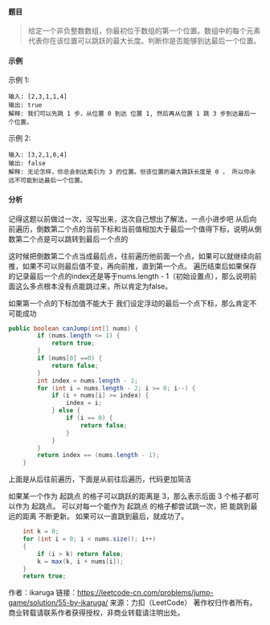 #### 题目

> 给定一个非负整数数组，你最初位于数组的第一个位置。数组中的每个元素代表你在该位置可以跳跃的最大长度。判断你是否能够到达最后一个位置。

#### 示例

示例 1:

```
输入: [2,3,1,1,4]
输出: true
解释: 我们可以先跳 1 步，从位置 0 到达 位置 1, 然后再从位置 1 跳 3 步到达最后一个位置。
```

示例 2:

```
输入: [3,2,1,0,4]
输出: false
解释: 无论怎样，你总会到达索引为 3 的位置。但该位置的最大跳跃长度是 0 ， 所以你永远不可能到达最后一个位置。
```

#### 分析

记得这题以前做过一次，没写出来，这次自己想出了解法，一点小进步吧
从后向前遍历，倒数第二个点的当前下标和当前值相加大于最后一个值得下标，说明从倒数第二个点是可以跳转到最后一个点的

这时候把倒数第二个点当成最后点，往前遍历他前面一个点，如果可以就继续向前推，如果不可以则最后值不变，再向前推，直到第一个点。
遍历结束后如果保存的记录最后一个点的index还是等于nums.length - 1（初始设置点），那么说明前面这么多点根本没有点能跳过来，所以肯定为false。

如果第一个点的下标加值不能大于 我们设定浮动的最后一个点下标，那么肯定不可能成功

``` java
public boolean canJump(int[] nums) {
        if (nums.length <= 1) {
            return true;
        }
        if (nums[0] ==0) {
            return false;
        }
        int index = nums.length - 1;
        for (int i = nums.length - 2; i >= 0; i--) {
            if (i + nums[i] >= index) {
                index = i;
            } else {
                if (i == 0) {
                    return false;
                }
            }
        }
        return index == (nums.length - 1);
    }

```

上面是从后往前遍历，下面是从前往后遍历，代码更加简洁

如果某一个作为 起跳点 的格子可以跳跃的距离是 3，那么表示后面 3 个格子都可以作为 起跳点。
可以对每一个能作为 起跳点 的格子都尝试跳一次，把 能跳到最远的距离 不断更新。
如果可以一直跳到最后，就成功了。

```java
	int k = 0;
	for (int i = 0; i < nums.size(); i++)
	{
		if (i > k) return false;
		k = max(k, i + nums[i]);
	}
	return true;

```



作者：ikaruga
链接：https://leetcode-cn.com/problems/jump-game/solution/55-by-ikaruga/
来源：力扣（LeetCode）
著作权归作者所有。商业转载请联系作者获得授权，非商业转载请注明出处。


